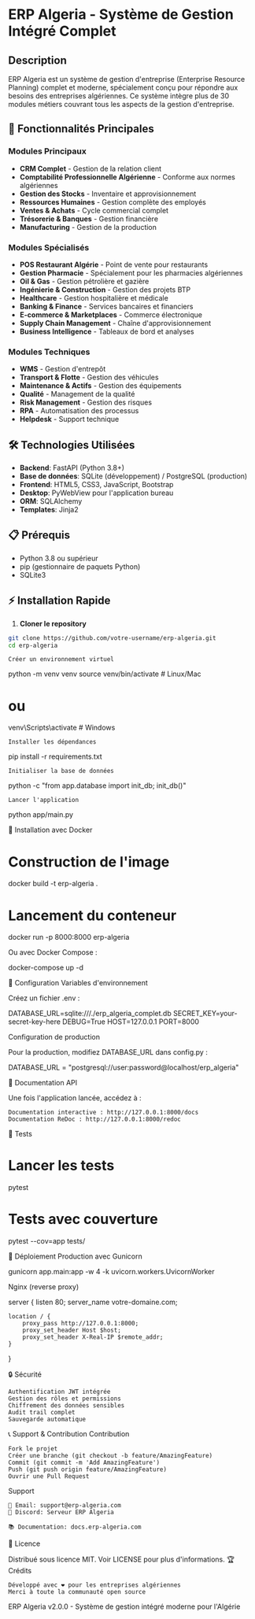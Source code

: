 # ERP Algeria - Système de Gestion Intégré Complet

## Description

ERP Algeria est un système de gestion d'entreprise (Enterprise Resource Planning) complet et moderne, spécialement conçu pour répondre aux besoins des entreprises algériennes. Ce système intègre plus de 30 modules métiers couvrant tous les aspects de la gestion d'entreprise.

## 🚀 Fonctionnalités Principales

### Modules Principaux
- **CRM Complet** - Gestion de la relation client
- **Comptabilité Professionnelle Algérienne** - Conforme aux normes algériennes
- **Gestion des Stocks** - Inventaire et approvisionnement
- **Ressources Humaines** - Gestion complète des employés
- **Ventes & Achats** - Cycle commercial complet
- **Trésorerie & Banques** - Gestion financière
- **Manufacturing** - Gestion de la production

### Modules Spécialisés
- **POS Restaurant Algérie** - Point de vente pour restaurants
- **Gestion Pharmacie** - Spécialement pour les pharmacies algériennes
- **Oil & Gas** - Gestion pétrolière et gazière
- **Ingénierie & Construction** - Gestion des projets BTP
- **Healthcare** - Gestion hospitalière et médicale
- **Banking & Finance** - Services bancaires et financiers
- **E-commerce & Marketplaces** - Commerce électronique
- **Supply Chain Management** - Chaîne d'approvisionnement
- **Business Intelligence** - Tableaux de bord et analyses

### Modules Techniques
- **WMS** - Gestion d'entrepôt
- **Transport & Flotte** - Gestion des véhicules
- **Maintenance & Actifs** - Gestion des équipements
- **Qualité** - Management de la qualité
- **Risk Management** - Gestion des risques
- **RPA** - Automatisation des processus
- **Helpdesk** - Support technique

## 🛠️ Technologies Utilisées

- **Backend**: FastAPI (Python 3.8+)
- **Base de données**: SQLite (développement) / PostgreSQL (production)
- **Frontend**: HTML5, CSS3, JavaScript, Bootstrap
- **Desktop**: PyWebView pour l'application bureau
- **ORM**: SQLAlchemy
- **Templates**: Jinja2

## 📋 Prérequis

- Python 3.8 ou supérieur
- pip (gestionnaire de paquets Python)
- SQLite3

## ⚡ Installation Rapide

1. **Cloner le repository**
```bash
git clone https://github.com/votre-username/erp-algeria.git
cd erp-algeria
```
    Créer un environnement virtuel

python -m venv venv
source venv/bin/activate  # Linux/Mac
# ou
venv\Scripts\activate  # Windows

    Installer les dépendances

pip install -r requirements.txt

    Initialiser la base de données

python -c "from app.database import init_db; init_db()"

    Lancer l'application

python app/main.py

🐳 Installation avec Docker

# Construction de l'image
docker build -t erp-algeria .

# Lancement du conteneur
docker run -p 8000:8000 erp-algeria

Ou avec Docker Compose :

docker-compose up -d

🔧 Configuration
Variables d'environnement

Créez un fichier .env :

DATABASE_URL=sqlite:///./erp_algeria_complet.db
SECRET_KEY=your-secret-key-here
DEBUG=True
HOST=127.0.0.1
PORT=8000

Configuration de production

Pour la production, modifiez DATABASE_URL dans config.py :

DATABASE_URL = "postgresql://user:password@localhost/erp_algeria"

📖 Documentation API

Une fois l'application lancée, accédez à :

    Documentation interactive : http://127.0.0.1:8000/docs
    Documentation ReDoc : http://127.0.0.1:8000/redoc

🧪 Tests

# Lancer les tests
pytest

# Tests avec couverture
pytest --cov=app tests/

🚀 Déploiement
Production avec Gunicorn

gunicorn app.main:app -w 4 -k uvicorn.workers.UvicornWorker

Nginx (reverse proxy)

server {
    listen 80;
    server_name votre-domaine.com;
    
    location / {
        proxy_pass http://127.0.0.1:8000;
        proxy_set_header Host $host;
        proxy_set_header X-Real-IP $remote_addr;
    }
}

🔒 Sécurité

    Authentification JWT intégrée
    Gestion des rôles et permissions
    Chiffrement des données sensibles
    Audit trail complet
    Sauvegarde automatique

📞 Support & Contribution
Contribution

    Fork le projet
    Créer une branche (git checkout -b feature/AmazingFeature)
    Commit (git commit -m 'Add AmazingFeature')
    Push (git push origin feature/AmazingFeature)
    Ouvrir une Pull Request

Support

    📧 Email: support@erp-algeria.com
    💬 Discord: Serveur ERP Algeria

    📚 Documentation: docs.erp-algeria.com

📄 Licence

Distribué sous licence MIT. Voir LICENSE pour plus d'informations.
🏆 Crédits

    Développé avec ❤️ pour les entreprises algériennes
    Merci à toute la communauté open source

ERP Algeria v2.0.0 - Système de gestion intégré moderne pour l'Algérie
